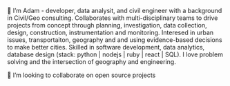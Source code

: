👋 I’m Adam - developer, data analysit, and civil engineer with a background in Civil/Geo consulting. Collaborates with multi-disciplinary teams to drive projects from concept through planning, investigation, data collection, design, construction, instrumentation and monitoring. Interesed in urban issues, transportaiton, geography and and using evidence-based decisions to make better cities. Skilled in software development, data analytics, database design (stack: python | nodejs | ruby | react | SQL). I love problem solving and the intersection of geography and engineering.

💞️ I’m looking to collaborate on open source projects
<!---
A-DUYVESTYN/A-DUYVESTYN is a ✨ special ✨ repository because its `README.md` (this file) appears on your GitHub profile.
You can click the Preview link to take a look at your changes.
---> 
